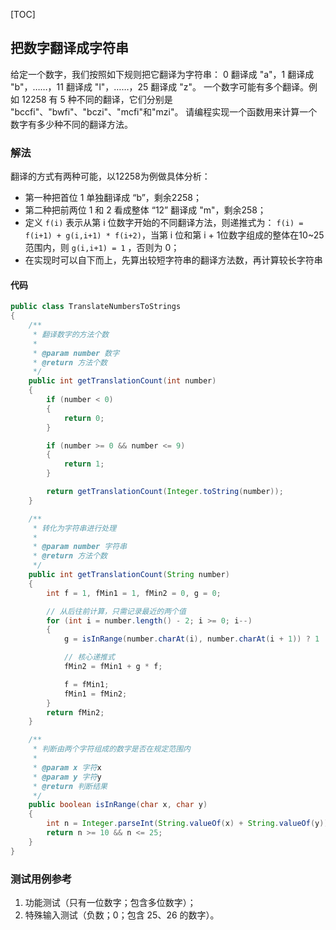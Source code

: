 [TOC]

## 把数字翻译成字符串

给定一个数字，我们按照如下规则把它翻译为字符串：
0 翻译成 "a"，1 翻译成 "b"，……，11 翻译成 "l"，……，25 翻译成 "z"。
一个数字可能有多个翻译。例如 12258 有 5 种不同的翻译，它们分别是 "bccfi"、"bwfi"、"bczi"、"mcfi"和"mzi"。
请编程实现一个函数用来计算一个数字有多少种不同的翻译方法。

### 解法
翻译的方式有两种可能，以12258为例做具体分析：
+ 第一种把首位 1 单独翻译成 “b”，剩余2258；
+ 第二种把前两位 1 和 2 看成整体 “12” 翻译成 "m"，剩余258；
+ 定义 `f(i)` 表示从第 i 位数字开始的不同翻译方法，则递推式为： `f(i) = f(i+1) + g(i,i+1) * f(i+2)`，当第 i 位和第 i + 1位数字组成的整体在10~25范围内，则 `g(i,i+1) = 1` ，否则为 0；
+ 在实现时可以自下而上，先算出较短字符串的翻译方法数，再计算较长字符串


#### 代码
```java
public class TranslateNumbersToStrings
{
    /**
     * 翻译数字的方法个数
     *
     * @param number 数字
     * @return 方法个数
     */
    public int getTranslationCount(int number)
    {
        if (number < 0)
        {
            return 0;
        }

        if (number >= 0 && number <= 9)
        {
            return 1;
        }

        return getTranslationCount(Integer.toString(number));
    }

    /**
     * 转化为字符串进行处理
     *
     * @param number 字符串
     * @return 方法个数
     */
    public int getTranslationCount(String number)
    {
        int f = 1, fMin1 = 1, fMin2 = 0, g = 0;

        // 从后往前计算，只需记录最近的两个值
        for (int i = number.length() - 2; i >= 0; i--)
        {
            g = isInRange(number.charAt(i), number.charAt(i + 1)) ? 1 : 0;

            // 核心递推式
            fMin2 = fMin1 + g * f;

            f = fMin1;
            fMin1 = fMin2;
        }
        return fMin2;
    }

    /**
     * 判断由两个字符组成的数字是否在规定范围内
     *
     * @param x 字符x
     * @param y 字符y
     * @return 判断结果
     */
    public boolean isInRange(char x, char y)
    {
        int n = Integer.parseInt(String.valueOf(x) + String.valueOf(y));
        return n >= 10 && n <= 25;
    }
}
```



### 测试用例参考
1. 功能测试（只有一位数字；包含多位数字）；
2. 特殊输入测试（负数；0；包含 25、26 的数字）。